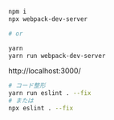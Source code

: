 ```bash
npm i
npx webpack-dev-server

# or

yarn
yarn run webpack-dev-server
```

http://localhost:3000/


```bash
# コード整形
yarn run eslint . --fix
# または
npx eslint . --fix
```
